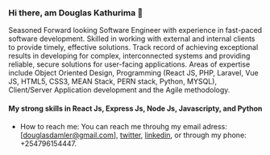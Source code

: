 ### Hi there, am Douglas Kathurima 👋
<p>
 Seasoned Forward looking Software Engineer with experience in fast-paced software development. Skilled in working with external and internal clients to provide timely, effective solutions. Track record of achieving exceptional results in developing for complex, interconnected systems and providing reliable, secure solutions for user-facing applications. Areas of expertise include Object Oriented Design, Programming (React JS, PHP, Laravel, Vue JS, HTML5, CSS3, MEAN Stack, PERN stack, Python, MYSQL), Client/Server Application development and the Agile methodology.
</p>

#### My strong skills in React Js, Express Js, Node Js, Javascripty, and Python
* How to reach me: You can reach me throuhg my email adress: [douglasdamler@gmail.com], [twitter](https://twitter.com/DouglasKathuri2), [linkedin](https://www.linkedin.com/in/douglas-kathurima-7aa1b6196/), or through my phone: +254796154447.

<!--
**Douglas-damler/Douglas-damler** is a ✨ _special_ ✨ repository because its `README.md` (this file) appears on your GitHub profile.

Here are some ideas to get you started:

- 🔭 I’m currently working on ...
- 🌱 I’m currently learning ...
- 👯 I’m looking to collaborate on ...
- 🤔 I’m looking for help with ...
- 💬 Ask me about ...
- 📫 How to reach me: ...
- 😄 Pronouns: ...
- ⚡ Fun fact: ...
-->
